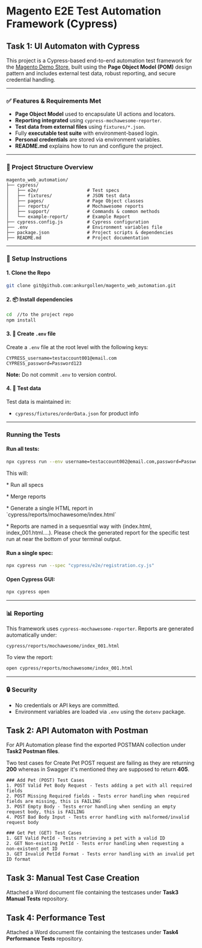 # Magento E2E Test Automation Framework (Cypress)


## Task 1: UI Automaton with Cypress

This project is a Cypress-based end-to-end automation test framework for the [Magento Demo Store](https://magento.softwaretestingboard.com/), built using the **Page Object Model (POM)** design pattern and includes external test data, robust reporting, and secure credential handling.

---

### ✅ Features & Requirements Met

* **Page Object Model** used to encapsulate UI actions and locators.
* **Reporting integrated** using `cypress-mochawesome-reporter`.
* **Test data from external files** using `fixtures/*.json`.
* Fully **executable test suite** with environment-based login.
* **Personal credentials** are stored via environment variables.
* **README.md** explains how to run and configure the project.

---

### 📁 Project Structure Overview

```
magento_web_automation/
├── cypress/
│   ├── e2e/                  # Test specs
│   ├── fixtures/             # JSON test data
│   ├── pages/                # Page Object classes
│   ├── reports/              # Mochawesome reports
│   ├── support/              # Commands & common methods
│   └── example-report/       # Example Report
├── cypress.config.js         # Cypress configuration
├── .env                      # Environment variables file
├── package.json              # Project scripts & dependencies
├── README.md                 # Project documentation
```

---

### 🔧 Setup Instructions

#### 1. Clone the Repo  

```bash
git clone git@github.com:ankurgollen/magento_web_automation.git
```

#### 2. 📦 Install dependencies

```bash
cd  //to the project repo
npm install
```

#### 3. 🔐 Create `.env` file

Create a `.env` file at the root level with the following keys:

```env
CYPRESS_username=testaccount001@email.com
CYPRESS_password=Password123
```

**Note:** Do not commit `.env` to version control.

#### 4. 📄 Test data

Test data is maintained in:

* `cypress/fixtures/orderData.json` for product info

---

### Running the Tests

#### Run all tests:

```bash
npx cypress run --env username=testaccount002@email.com,password=Password123
```

This will:

\* Run all specs

\* Merge reports

\* Generate a single HTML report in \`cypress/reports/mochawesome/index.html\`

\* Reports are named in a sequesntial way with (index.html, index\_001.html....). Please check the generated report for the specific test run at near the bottom of your terminal output.

#### Run a single spec:

```bash
npx cypress run --spec "cypress/e2e/registration.cy.js"
```

#### Open Cypress GUI:

```bash
npx cypress open
```

---

### 📊 Reporting

This framework uses `cypress-mochawesome-reporter`. Reports are generated automatically under:

```
cypress/reports/mochawesome/index_001.html
```

To view the report:

```bash
open cypress/reports/mochawesome/index_001.html
```

---

### 🔒 Security

* No credentials or API keys are committed.
* Environment variables are loaded via `.env` using the `dotenv` package.


## Task 2: API Automaton with Postman

For API Automation please find the exported POSTMAN collection under **Task2 Postman files**. 

Two test cases for Create Pet POST request are failing as they are returning **200** whereas in Swagger it's mentioned they are supposed to return **405**.

```
### Add Pet (POST) Test Cases
1. POST Valid Pet Body Request - Tests adding a pet with all required fields
2. POST Missing Required fields - Tests error handling when required fields are missing, this is FAILING 
3. POST Empty Body - Tests error handling when sending an empty request body, this is FAILING 
4. POST Bad Body Input - Tests error handling with malformed/invalid request body

### Get Pet (GET) Test Cases
1. GET Valid PetId - Tests retrieving a pet with a valid ID
2. GET Non-existing PetId - Tests error handling when requesting a non-existent pet ID
3. GET Invalid PetId Format - Tests error handling with an invalid pet ID format
```

## Task 3: Manual Test Case Creation

Attached a Word document file containing the testcases under **Task3 Manual Tests** repository.

## Task 4: Performance Test

Attached a Word document file containing the testcases under **Task4 Performance Tests** repository.